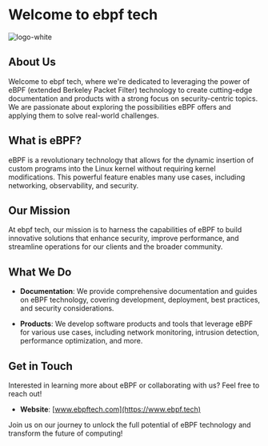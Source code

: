 # Welcome to ebpf tech

![logo-white](https://github.com/ebpf-tech/.github/assets/11388205/71b9c3c0-b25f-488e-adb1-4b4e621093b8)

## About Us

Welcome to ebpf tech, where we're dedicated to leveraging the power of eBPF (extended Berkeley Packet Filter) technology to create cutting-edge documentation and products with a strong focus on security-centric topics. We are passionate about exploring the possibilities eBPF offers and applying them to solve real-world challenges.

## What is eBPF?

eBPF is a revolutionary technology that allows for the dynamic insertion of custom programs into the Linux kernel without requiring kernel modifications. This powerful feature enables many use cases, including networking, observability, and security.

## Our Mission

At ebpf tech, our mission is to harness the capabilities of eBPF to build innovative solutions that enhance security, improve performance, and streamline operations for our clients and the broader community.

## What We Do

- **Documentation**: We provide comprehensive documentation and guides on eBPF technology, covering development, deployment, best practices, and security considerations.

- **Products**: We develop software products and tools that leverage eBPF for various use cases, including network monitoring, intrusion detection, performance optimization, and more.

[//]: # (- **Consulting**: Our team offers consulting services to assist organizations in implementing eBPF solutions tailored to their specific needs, ensuring optimal performance, reliability, and security.)

## Get in Touch

Interested in learning more about eBPF or collaborating with us? Feel free to reach out!

- **Website**: [www.ebpftech.com](https://www.ebpf.tech)

Join us on our journey to unlock the full potential of eBPF technology and transform the future of computing!
